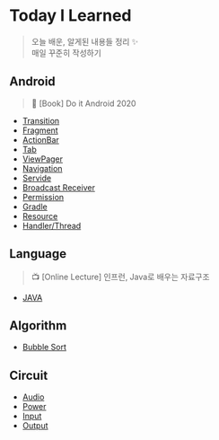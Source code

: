 # Today I Learned

> 오늘 배운, 알게된 내용들 정리 :sparkles:  
> 매일 꾸준히 작성하기  

## Android

> :blue_book: [Book] Do it Android 2020  

* [Transition](https://github.com/nyong-lab/TIL/blob/master/Android/Change.md)
* [Fragment](https://github.com/nyong-lab/TIL/blob/master/Android/Fragment.md)
* [ActionBar](https://github.com/nyong-lab/TIL/blob/master/Android/ActionBar.md)
* [Tab](https://github.com/nyong-lab/TIL/blob/master/Android/Tab.md)
* [ViewPager](https://github.com/nyong-lab/TIL/blob/master/Android/ViewPager.md)
* [Navigation](https://github.com/nyong-lab/TIL/blob/master/Android/Navigation.md)
* [Servide](https://github.com/nyong-lab/TIL/blob/master/Android/Service.md)
* [Broadcast Receiver](https://github.com/nyong-lab/TIL/blob/master/Android/Broadcast_Receiver.md)
* [Permission](https://github.com/nyong-lab/TIL/blob/master/Android/Permission.md)
* [Gradle](https://github.com/nyong-lab/TIL/blob/master/Android/Gradle.md)
* [Resource](https://github.com/nyong-lab/TIL/blob/master/Android/Resource.md)
* [Handler/Thread](https://github.com/nyong-lab/TIL/blob/master/Android/Handler.md)

## Language

> :tv: [Online Lecture] 인프런, Java로 배우는 자료구조  

* [JAVA](https://github.com/nyong-lab/TIL/blob/master/JAVA/Data_Structure.md)

## Algorithm

* [Bubble Sort](https://github.com/nyong-lab/TIL/blob/master/Algorithm/Bubble_Sort.md)

## Circuit

* [Audio](https://github.com/nyong-lab/TIL/blob/master/Circuit/Audio.md)  
* [Power](https://github.com/nyong-lab/TIL/blob/master/Circuit/Power.md)
* [Input](https://github.com/nyong-lab/TIL/blob/master/Circuit/Input.md)
* [Output](https://github.com/nyong-lab/TIL/blob/master/Circuit/Output.md)

